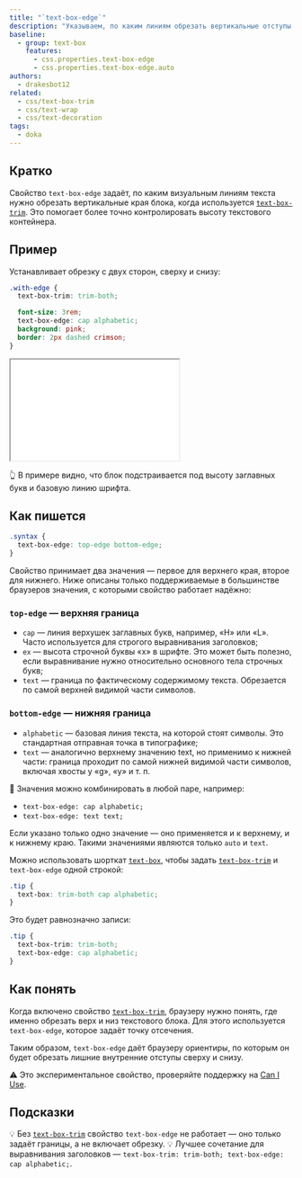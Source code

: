 ```yaml
---
title: "`text-box-edge`"
description: "Указываем, по каким линиям обрезать вертикальные отступы текста."
baseline:
  - group: text-box
    features:
      - css.properties.text-box-edge
      - css.properties.text-box-edge.auto
authors:
  - drakesbot12
related:
  - css/text-box-trim
  - css/text-wrap
  - css/text-decoration
tags:
  - doka
---
```


## Кратко

Свойство `text-box-edge` задаёт, по каким визуальным линиям текста нужно обрезать вертикальные края блока, когда используется [`text-box-trim`](/html/text-box-trim/). Это помогает более точно контролировать высоту текстового контейнера.

## Пример

Устанавливает обрезку с двух сторон, сверху и снизу:

```css
.with-edge {
  text-box-trim: trim-both;

  font-size: 3rem;
  text-box-edge: cap alphabetic;
  background: pink;
  border: 2px dashed crimson;
}
```

<iframe title="Пример text-box-edge с обрезкой текста по cap и alphabetic" src="demos/basic/" height="180"></iframe>

👆 В примере видно, что блок подстраивается под высоту заглавных букв и базовую линию шрифта.

## Как пишется

```css
.syntax {
  text-box-edge: top-edge bottom-edge;
}
```

Свойство принимает два значения — первое для верхнего края, второе для нижнего. Ниже описаны только поддерживаемые в большинстве браузеров значения, с которыми свойство работает надёжно:

### `top-edge` — верхняя граница

- `cap` — линия верхушек заглавных букв, например, «H» или «L». Часто используется для строгого выравнивания заголовков;
- `ex` — высота строчной буквы «x» в шрифте. Это может быть полезно, если выравнивание нужно относительно основного тела строчных букв;
- `text` — граница по фактическому содержимому текста. Обрезается по самой верхней видимой части символов.

### `bottom-edge` — нижняя граница

- `alphabetic` — базовая линия текста, на которой стоят символы. Это стандартная отправная точка в типографике;
- `text` — аналогично верхнему значению text, но применимо к нижней части: граница проходит по самой нижней видимой части символов, включая хвосты у «g», «y» и т. п.

📝 Значения можно комбинировать в любой паре, например:

- `text-box-edge: cap alphabetic;`
- `text-box-edge: text text;`

Если указано только одно значение — оно применяется и к верхнему, и к нижнему краю. Такими значениями являются только `auto` и `text`.

Можно использовать шорткат [`text-box`](css/text-box/), чтобы задать [`text-box-trim`](css/text-box-trim/) и `text-box-edge` одной строкой:

```css
.tip {
  text-box: trim-both cap alphabetic;
}
```

Это будет равнозначно записи:

```css
.tip {
  text-box-trim: trim-both;
  text-box-edge: cap alphabetic;
}
```

## Как понять

Когда включено свойство [`text-box-trim`](/html/text-box-trim/), браузеру нужно понять, где именно обрезать верх и низ текстового блока. Для этого используется `text-box-edge`, которое задаёт точку отсечения.

Таким образом, `text-box-edge` даёт браузеру ориентиры, по которым он будет обрезать лишние внутренние отступы сверху и снизу.

<aside>

⚠️ Это экспериментальное свойство, проверяйте поддержку на [Can I Use](https://caniuse.com/mdn-css_properties_text-box-edge).

</aside>

## Подсказки

💡 Без [`text-box-trim`](/html/text-box-trim/) свойство `text-box-edge` не работает — оно только задаёт границы, а не включает обрезку.
💡 Лучшее сочетание для выравнивания заголовков — `text-box-trim: trim-both; text-box-edge: cap alphabetic;`.
